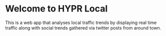# Welcome to HYPR Local

This is a web app that analyses local traffic trends by displaying real time traffic along with social trends gathered via twitter posts from around town.
